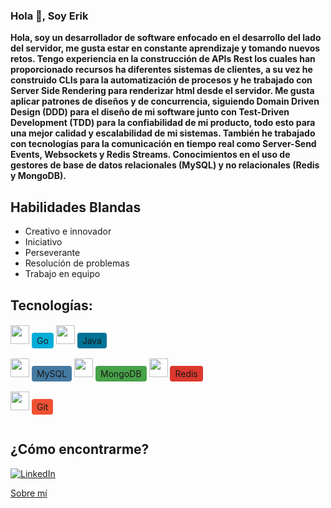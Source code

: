 ### Hola 👋, Soy Erik


**Hola, soy un desarrollador de software enfocado en el desarrollo del lado del servidor,
 me gusta estar en constante aprendizaje y tomando nuevos retos. Tengo experiencia en la
 construcción de APIs Rest los cuales han proporcionado recursos ha diferentes sistemas de clientes, 
 a su vez he construido CLIs para la automatización de procesos y he trabajado con
 Server Side Rendering para renderizar html desde el servidor.
 Me gusta aplicar patrones de diseños y de concurrencia, siguiendo Domain Driven Design (DDD)
 para el diseño de mi software junto con Test-Driven Development (TDD) para la confiabilidad de mi
 producto, todo esto para una mejor calidad y escalabilidad de mi sistemas.
 También he trabajado con tecnologías para la comunicación en tiempo real como Server-Send Events,
 Websockets y Redis Streams.
 Conocimientos en el uso de gestores de base de datos relacionales (MySQL) y no relacionales
 (Redis y MongoDB).**
 
## Habilidades Blandas
<ul>
  <li>Creativo e innovador</li>
  <li>Iniciativo</li>
  <li>Perseverante</li>
  <li>Resolución de problemas</li>
  <li>Trabajo en equipo</li>
</ul>

## Tecnologías:
<img src="https://cdn.icon-icons.com/icons2/2107/PNG/512/file_type_go_icon_130626.png" width="30">
<p style="background-color: #00ADD8; display: inline-block; padding: 4px 8px; border-radius: 4px;">Go</p>

<img src="https://cdn.icon-icons.com/icons2/2107/PNG/512/file_type_java_icon_130 cupones gratis642.png" width="30">
<p style="background-color: #007396; display: inline-block; padding: 4px 8px; border-radius: 4px;">Java</p>

</br>
<img src="https://cdn.icon-icons.com/icons2/1381/PNG/512/mysqlworkbench_93532.png" width="30">
<p style="background-color: #4479A1; display: inline-block; padding: 4px 8px; border-radius: 4px;">MySQL</p>

<img src="https://cdn.icon-icons.com/icons2/2699/PNG/512/mongodb_logo_icon_170943.png" width="30">
<p style="background-color: #47A248; display: inline-block; padding: 4px 8px; border-radius: 4px;">MongoDB</p>

<img src="https://cdn.icon-icons.com/icons2/2699/PNG/512/redis_logo_icon_170911.png" width="30">
<p style="background-color: #DC382D; display: inline-block; padding: 4px 8px; border-radius: 4px;">Redis</p>

</br>
<img src="https://cdn.icon-icons.com/icons2/2107/PNG/512/file_type_git_icon_130581.png" width="30">
<p style="background-color: #F05032; display: inline-block; padding: 4px 8px; border-radius: 4px;">Git</p>

## ¿Cómo encontrarme?
[![LinkedIn](https://img.shields.io/badge/LinkedIn-Profile-blue)](http://www.linkedin.com/in/erik-sostenes-simon)

[Sobre mí](https://erik-sostenes.github.io)
